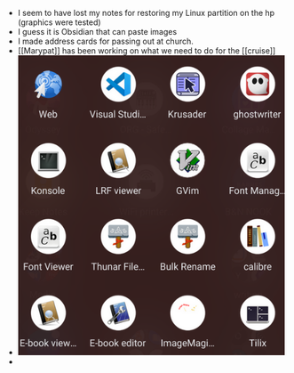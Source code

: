 - I seem to have lost my notes for restoring my Linux partition on the hp (graphics were tested)
- I guess it is Obsidian that can paste images
- I made address cards for passing out at church.
- [[Marypat]] has been working on what we need to do for the [[cruise]]
- ![linux-apps-1.png](../assets/linux-apps-1_1666276940243_0.png)
-